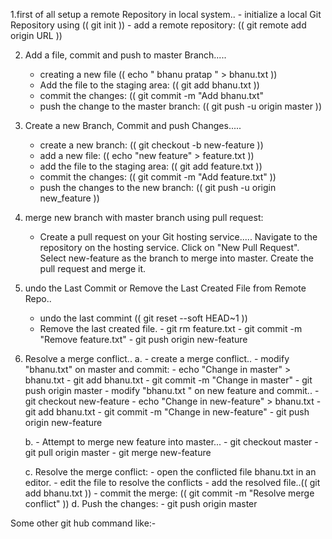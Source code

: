 1.first of all setup a remote Repository in local system..
    - initialize a local Git Repository using (( git init ))
    - add a remote repository: (( git remote add origin URL ))

2. Add a file, commit and push to master Branch.....
    - creating a new file (( echo " bhanu pratap " > bhanu.txt ))
    - Add the file to the staging area: (( git add bhanu.txt ))
    - commit the changes: (( git commit -m "Add bhanu.txt"
    - push the change to the master branch: (( git push -u origin master ))

3. Create a new Branch, Commit and push Changes.....
    - create a new branch: (( git checkout -b new-feature ))
    - add a new file: (( echo "new feature" > feature.txt ))
    - add the file to the staging area: (( git add feature.txt ))
    - commit the changes: (( git commit -m "Add feature.txt" ))
    - push the changes to the new branch: (( git push -u origin new_feature ))

4. merge new branch with master branch using pull request:
    - Create a pull request on your Git hosting service.....
         Navigate to the repository on the hosting service.
         Click on "New Pull Request".
         Select new-feature as the branch to merge into master.
         Create the pull request and merge it.

5.  undo the Last Commit or Remove the Last Created File from Remote Repo..
    - undo the  last commint (( git reset --soft HEAD~1 ))
    - Remove the last created file.
           - git rm feature.txt
           - git commit -m "Remove feature.txt"
           - git push origin new-feature

6. Resolve a merge conflict..
   a. - create a merge conflict..
        - modify "bhanu.txt" on master and commit:
           - echo "Change in master" > bhanu.txt
           - git add bhanu.txt
           - git commit -m "Change in master"
           - git push origin master
        - modify "bhanu.txt " on new feature and commit..
           - git checkout new-feature
           - echo "Change in new-feature" > bhanu.txt
           - git add bhanu.txt
           - git commit -m "Change in new-feature"
           - git push origin new-feature

     b. - Attempt to merge new feature into master...
         - git checkout master
         - git pull origin master
         - git merge new-feature

     c. Resolve the merge conflict:
          - open the conflicted file bhanu.txt in an editor.
          - edit the file to resolve the conflicts
          - add the resolved file..(( git add bhanu.txt ))
          - commit the merge:  (( git commit -m "Resolve merge conflict" ))
     d. Push the changes:
          - git push origin master


Some other git hub command like:-


                 
